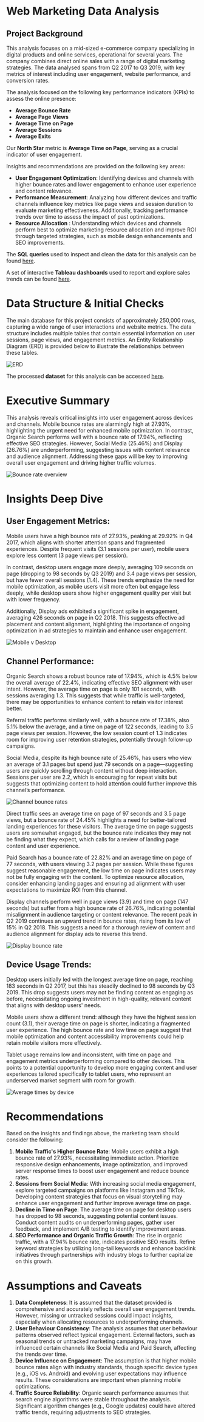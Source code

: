 # Web Marketing Data Analysis

## Project Background

This analysis focuses on a mid-sized e-commerce company specializing in digital products and online services, operational for several years. The company combines direct online sales with a range of digital marketing strategies. The data analysed spans from Q2 2017 to Q3 2019, with key metrics of interest including user engagement, website performance, and conversion rates.

The analysis focused on the following key performance indicators (KPIs) to assess the online presence:
- **Average Bounce Rate**
- **Average Page Views**
- **Average Time on Page**
- **Average Sessions**
- **Average Exits**

Our **North Star** metric is **Average Time on Page**, serving as a crucial indicator of user engagement.

Insights and recommendations are provided on the following key areas:
- **User Engagement Optimization**: Identifying devices and channels with higher bounce rates and lower engagement to enhance user experience and content relevance.
- **Performance Measurement**: Analyzing how different devices and traffic channels influence key metrics like page views and session duration to evaluate marketing effectiveness. Additionally, tracking performance trends over time to assess the impact of past optimizations.
- **Resource Allocation**  : Understanding which devices and channels perform best to optimize marketing resource allocation and improve ROI through targeted strategies, such as mobile design enhancements and SEO improvements.


The **SQL queries** used to inspect and clean the data for this analysis can be found [here](./data_cleanup.sql).

A set of interactive **Tableau dashboards** used to report and explore sales trends can be found [here](https://public.tableau.com/views/MarketingDashboardFinal_17286652746830/MarketingDashboard?:language=en-GB&publish=yes&:sid=&:redirect=auth&:display_count=n&:origin=viz_share_link).


# Data Structure & Initial Checks

The main database for this project consists of approximately 250,000 rows, capturing a wide range of user interactions and website metrics. The data structure includes multiple tables that contain essential information on user sessions, page views, and engagement metrics. An Entity Relationship Diagram (ERD) is provided below to illustrate the relationships between these tables.

![ERD](Visuals/ERD.JPG)

The processed **dataset** for this analysis can be accessed [here](https://docs.google.com/spreadsheets/d/188wNbFxbYcl5e9wCJU6vVWpz04zDUFDOYgOxyP1ilU0/edit?usp=sharing).

# Executive Summary

This analysis reveals critical insights into user engagement across devices and channels. Mobile bounce rates are alarmingly high at 27.93%, highlighting the urgent need for enhanced mobile optimization. In contrast, Organic Search performs well with a bounce rate of 17.94%, reflecting effective SEO strategies. However, Social Media (25.46%) and Display (26.76%) are underperforming, suggesting issues with content relevance and audience alignment. Addressing these gaps will be key to improving overall user engagement and driving higher traffic volumes.

![Bounce rate overview](Visuals/Bounce_rate_overview.JPG)

# Insights Deep Dive

## User Engagement Metrics:
Mobile users have a high bounce rate of 27.93%, peaking at 29.92% in Q4 2017, which aligns with shorter attention spans and fragmented experiences. Despite frequent visits (3.1 sessions per user), mobile users explore less content (3 page views per session).

In contrast, desktop users engage more deeply, averaging 109 seconds on page (dropping to 98 seconds by Q3 2019) and 3.4 page views per session, but have fewer overall sessions (1.4). These trends emphasize the need for mobile optimization, as mobile users visit more often but engage less deeply, while desktop users show higher engagement quality per visit but with lower frequency.

Additionally, Display ads exhibited a significant spike in engagement, averaging 426 seconds on page in Q2 2018. This suggests effective ad placement and content alignment, highlighting the importance of ongoing optimization in ad strategies to maintain and enhance user engagement.

![Mobile v Desktop](Visuals/Mobile_v_Desktop.JPG)

## Channel Performance:
Organic Search shows a robust bounce rate of 17.94%, which is 4.5% below the overall average of 22.4%, indicating effective SEO alignment with user intent. However, the average time on page is only 101 seconds, with sessions averaging 1.3. This suggests that while traffic is well-targeted, there may be opportunities to enhance content to retain visitor interest better.

Referral traffic performs similarly well, with a bounce rate of 17.38%, also 5.1% below the average, and a time on page of 122 seconds, leading to 3.5 page views per session. However, the low session count of 1.3 indicates room for improving user retention strategies, potentially through follow-up campaigns.

Social Media, despite its high bounce rate of 25.46%, has users who view an average of 3.1 pages but spend just 79 seconds on a page—suggesting users are quickly scrolling through content without deep interaction. Sessions per user are 2.2, which is encouraging for repeat visits but suggests that optimizing content to hold attention could further improve this channel’s performance.

![Channel bounce rates](Visuals/Channel_bounce_rates.JPG)

Direct traffic sees an average time on page of 97 seconds and 3.5 page views, but a bounce rate of 24.45% highlights a need for better-tailored landing experiences for these visitors. The average time on page suggests users are somewhat engaged, but the bounce rate indicates they may not be finding what they expect, which calls for a review of landing page content and user experience.

Paid Search has a bounce rate of 22.82% and an average time on page of 77 seconds, with users viewing 3.2 pages per session. While these figures suggest reasonable engagement, the low time on page indicates users may not be fully engaging with the content. To optimize resource allocation, consider enhancing landing pages and ensuring ad alignment with user expectations to maximize ROI from this channel.

Display channels perform well in page views (3.9) and time on page (147 seconds) but suffer from a high bounce rate of 26.76%, indicating potential misalignment in audience targeting or content relevance. The recent peak in Q2 2019 continues an upward trend in bounce rates, rising from its low of 15% in Q2 2018. This suggests a need for a thorough review of content and audience alignment for display ads to reverse this trend.

![Display bounce rate](Visuals/Display_bounce_rate.JPG)

## Device Usage Trends:
Desktop users initially led with the longest average time on page, reaching 183 seconds in Q2 2017, but this has steadily declined to 98 seconds by Q3 2019. This drop suggests users may not be finding content as engaging as before, necessitating ongoing investment in high-quality, relevant content that aligns with desktop users' needs.

Mobile users show a different trend: although they have the highest session count (3.1), their average time on page is shorter, indicating a fragmented user experience. The high bounce rate and low time on page suggest that mobile optimization and content accessibility improvements could help retain mobile visitors more effectively.

Tablet usage remains low and inconsistent, with time on page and engagement metrics underperforming compared to other devices. This points to a potential opportunity to develop more engaging content and user experiences tailored specifically to tablet users, who represent an underserved market segment with room for growth.

![Average times by device](Visuals/Average_times_by_device.JPG)

# Recommendations
Based on the insights and findings above, the marketing team should consider the following:
1. **Mobile Traffic's Higher Bounce Rate**: Mobile users exhibit a high bounce rate of 27.93%, necessitating immediate action. Prioritize responsive design enhancements, image optimization, and improved server response times to boost user engagement and reduce bounce rates.
2. **Sessions from Social Media**: With increasing social media engagement, explore targeted campaigns on platforms like Instagram and TikTok. Developing content strategies that focus on visual storytelling may enhance user engagement and further improve average time on page.
3. **Decline in Time on Page**: The average time on page for desktop users has dropped to 98 seconds, suggesting potential content issues. Conduct content audits on underperforming pages, gather user feedback, and implement A/B testing to identify improvement areas.
4. **SEO Performance and Organic Traffic Growth**: The rise in organic traffic, with a 17.94% bounce rate, indicates positive SEO results. Refine keyword strategies by utilizing long-tail keywords and enhance backlink initiatives through partnerships with industry blogs to further capitalize on this growth.

# Assumptions and Caveats
1. **Data Completeness**: It is assumed that the dataset provided is comprehensive and accurately reflects overall user engagement trends. However, missing or untracked sessions could impact insights, especially when allocating resources to underperforming channels.
2. **User Behaviour Consistency**: The analysis assumes that user behaviour patterns observed reflect typical engagement. External factors, such as seasonal trends or untracked marketing campaigns, may have influenced certain channels like Social Media and Paid Search, affecting the trends over time.
3. **Device Influence on Engagement**: The assumption is that higher mobile bounce rates align with industry standards, though specific device types (e.g., iOS vs. Android) and evolving user expectations may influence results. These considerations are important when planning mobile optimizations.
4. **Traffic Source Reliability**: Organic search performance assumes that search engine algorithms were stable throughout the analysis. Significant algorithm changes (e.g., Google updates) could have altered traffic trends, requiring adjustments to SEO strategies.
